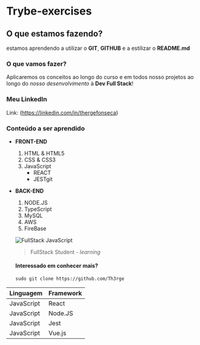 # Trybe-exercises
## O que estamos fazendo?

estamos aprendendo a utilizar o **GIT**, **GITHUB** e a estilizar o **README.md**

### O que vamos fazer?

Aplicaremos os conceitos ao longo do curso e em todos nosso projetos ao longo do _nosso_ _desenvolvimento_ à **Dev Full Stack**!

### Meu LinkedIn

Link: (https://linkedin.com/in/thergefonseca)

### Conteúdo a ser aprendido

* __FRONT-END__ 
    1. HTML & HTML5
    2. CSS & CSS3
    3. JavaScript
        * REACT
        * JESTgit 

* __BACK-END__
    1. NODE.JS
    2. TypeScript
    3. MySQL
    4. AWS
    5. FireBase

    ![FullStack JavaScript](https://www.javaavancado.com/wp-content/uploads/2018/03/salario-de-um-full-stack-tecnologia.jpg)

    > FullStack Student - *learning*


    #### Interessado em conhecer mais?

    ` sudo git clone https://github.com/Th3rge `

Linguagem | Framework
--------- | ------
JavaScript| React
JavaScript| Node.JS
JavaScript| Jest
JavaScript| Vue.js